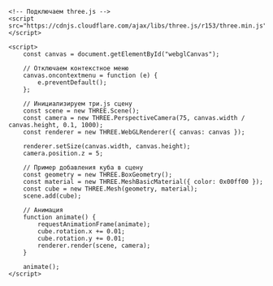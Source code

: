 <!DOCTYPE html>
<html lang="en">
<head>
    <meta charset="UTF-8">
    <meta name="viewport" content="width=device-width, initial-scale=1.0">
    <title>Three.js WebGL Canvas</title>
    <style>
        canvas {
            cursor: grab;
            touch-action: none;
            user-select: none;
        }
    </style>
</head>
<body>
    <canvas id="webglCanvas" width="389" height="563"></canvas>

    <!-- Подключаем three.js -->
    <script src="https://cdnjs.cloudflare.com/ajax/libs/three.js/r153/three.min.js"></script>

    <script>
        const canvas = document.getElementById("webglCanvas");

        // Отключаем контекстное меню
        canvas.oncontextmenu = function (e) {
            e.preventDefault();
        };

        // Инициализируем три.js сцену
        const scene = new THREE.Scene();
        const camera = new THREE.PerspectiveCamera(75, canvas.width / canvas.height, 0.1, 1000);
        const renderer = new THREE.WebGLRenderer({ canvas: canvas });
        
        renderer.setSize(canvas.width, canvas.height);
        camera.position.z = 5;

        // Пример добавления куба в сцену
        const geometry = new THREE.BoxGeometry();
        const material = new THREE.MeshBasicMaterial({ color: 0x00ff00 });
        const cube = new THREE.Mesh(geometry, material);
        scene.add(cube);

        // Анимация
        function animate() {
            requestAnimationFrame(animate);
            cube.rotation.x += 0.01;
            cube.rotation.y += 0.01;
            renderer.render(scene, camera);
        }
        
        animate();
    </script>
</body>
</html>
 
